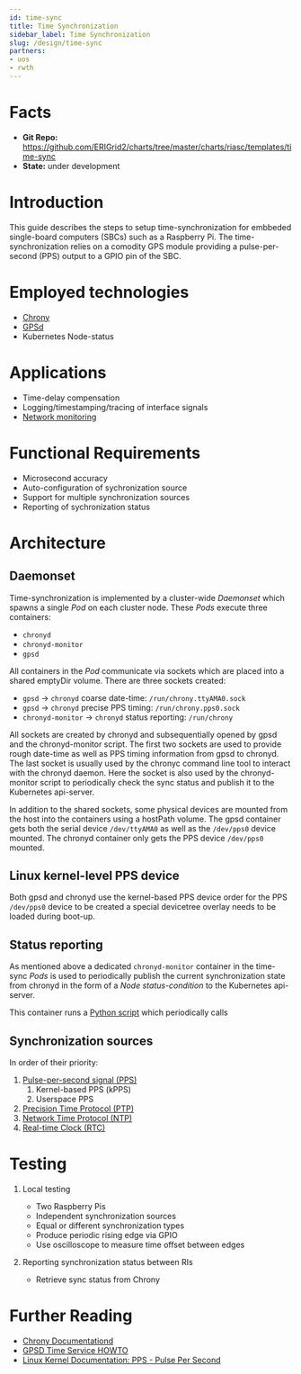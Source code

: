 ```yaml
---
id: time-sync
title: Time Synchronization
sidebar_label: Time Synchronization
slug: /design/time-sync
partners:
- uos
- rwth
---
```


# Facts

- **Git Repo:** https://github.com/ERIGrid2/charts/tree/master/charts/riasc/templates/time-sync
- **State:** under development

# Introduction

This guide describes the steps to setup time-synchronization for embbeded single-board computers (SBCs) such as a Raspberry Pi.
The time-synchronization relies on a comodity GPS module providing a pulse-per-second (PPS) output to a GPIO pin of the SBC.

# Employed technologies

- [Chrony](https://chrony.tuxfamily.org/)
- [GPSd](https://www.berlios.de/software/gpsd/)
- Kubernetes Node-status

# Applications

- Time-delay compensation
- Logging/timestamping/tracing of interface signals
- [Network monitoring](/design/k8s-netmon)

# Functional Requirements

- Microsecond accuracy
- Auto-configuration of sychronization source
- Support for multiple synchronization sources
- Reporting of sychronization status

# Architecture

## Daemonset

Time-synchronization is implemented by a cluster-wide _Daemonset_ which spawns a single _Pod_ on each cluster node.
These _Pods_ execute three containers:

- `chronyd`
- `chronyd-monitor`
- `gpsd`

All containers in the _Pod_ communicate via sockets which are placed into a shared emptyDir volume.
There are three sockets created:

- `gpsd` -> `chronyd` coarse date-time: `/run/chrony.ttyAMA0.sock`
- `gpsd` -> `chronyd` precise PPS timing: `/run/chrony.pps0.sock`
- `chronyd-monitor` -> `chronyd` status reporting: `/run/chrony`

All sockets are created by chronyd and subsequentially opened by gpsd and the chronyd-monitor script.
The first two sockets are used to provide rough date-time as well as PPS timing information from gpsd to chronyd.
The last socket is usually used by the chronyc command line tool to interact with the chronyd daemon.
Here the socket is also used by the chronyd-monitor script to periodically check the sync status and publish it to the Kubernetes api-server.

In addition to the shared sockets, some physical devices are mounted from the host into the containers using a hostPath volume.
The gpsd container gets both the serial device `/dev/ttyAMA0` as well as the `/dev/pps0` device mounted.
The chronyd container only gets the PPS device `/dev/pps0` mounted.

## Linux kernel-level PPS device

Both gpsd and chronyd use the kernel-based PPS device order for the PPS `/dev/pps0` device to be created a special devicetree overlay needs to be loaded during boot-up.

## Status reporting

As mentioned above a dedicated `chronyd-monitor` container in the time-sync _Pods_ is used to periodically publish the current synchronization state from chronyd in the form of a _Node status-condition_ to the Kubernetes api-server.

This container runs a [Python script](https://github.com/ERIGrid2/charts/blob/master/images/time-sync/chrony-monitor.py) which periodically calls

## Synchronization sources

In order of their priority:

1. [Pulse-per-second signal (PPS)](https://en.wikipedia.org/wiki/Pulse-per-second_signal)
   1. Kernel-based PPS (kPPS)
   2. Userspace PPS
2. [Precision Time Protocol (PTP)](https://en.wikipedia.org/wiki/Precision_Time_Protocol)
3. [Network Time Protocol (NTP)](https://en.wikipedia.org/wiki/Network_Time_Protocol)
4. [Real-time Clock (RTC)](https://en.wikipedia.org/wiki/Real-time_clock)

# Testing

1. Local testing
   - Two Raspberry Pis
   - Independent synchronization sources
   - Equal or different synchronization types
   - Produce periodic rising edge via GPIO
   - Use oscilloscope to measure time offset between edges

2. Reporting synchronization status between RIs
   - Retrieve sync status from Chrony

# Further Reading

- [Chrony Documentationd](https://chrony.tuxfamily.org/documentation.html)
- [GPSD Time Service HOWTO](https://gpsd.gitlab.io/gpsd/gpsd-time-service-howto.html#_feeding_chrony_from_gpsd)
- [Linux Kernel Documentation: PPS - Pulse Per Second](https://www.kernel.org/doc/html/latest/driver-api/pps.html)

